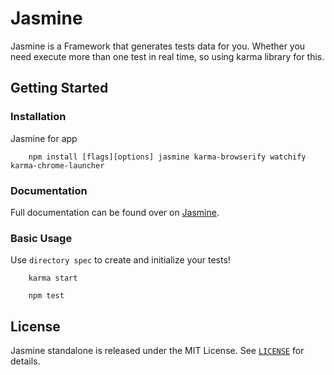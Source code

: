 
# Jasmine

Jasmine is a Framework that generates tests data for you. Whether you need execute more than
one test in real time, so using karma library for this.

## Getting Started

### Installation

Jasmine for app

```shell
    npm install [flags][options] jasmine karma-browserify watchify karma-chrome-launcher
```

### Documentation

Full documentation can be found over on [Jasmine](https://jasmine.github.io/).

### Basic Usage

Use `directory spec` to create and initialize your tests!

```shell
    karma start
```

```shell
    npm test
```

## License

Jasmine standalone is released under the MIT License. See [`LICENSE`](LICENSE) for details.